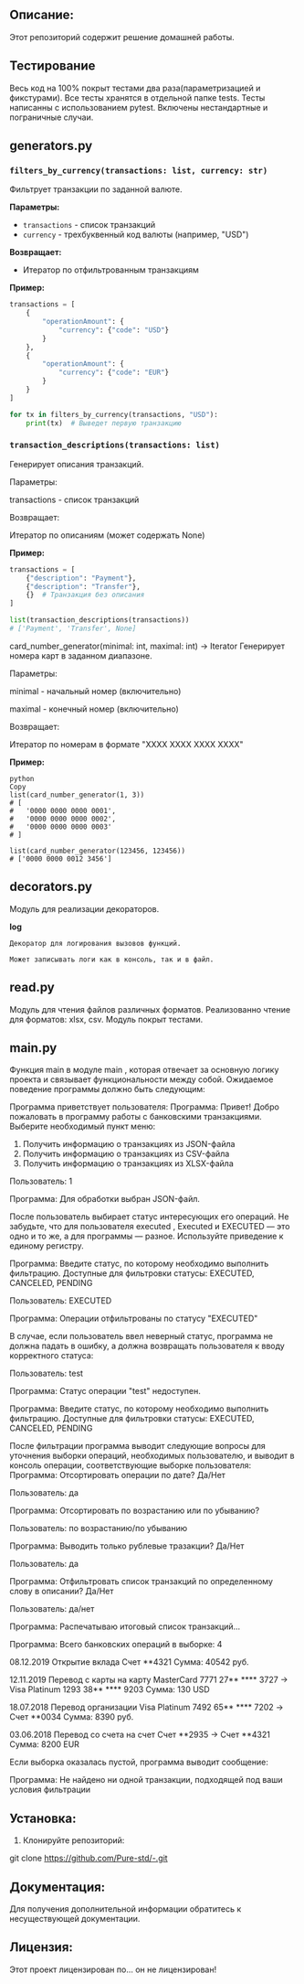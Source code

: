 ## Описание:
Этот репозиторий содержит решение домашней работы.
## Тестирование
Весь код на 100% покрыт тестами два раза(параметризацией и фикстурами). Все тесты хранятся в отдельной папке tests.
Тесты написанны с использованием pytest. Включены нестандартные и пограничные случаи.
## generators.py
### `filters_by_currency(transactions: list, currency: str)`
Фильтрует транзакции по заданной валюте.

**Параметры:**
- `transactions` - список транзакций
- `currency` - трехбуквенный код валюты (например, "USD")

**Возвращает:**
- Итератор по отфильтрованным транзакциям

**Пример:**
```python
transactions = [
    {
        "operationAmount": {
            "currency": {"code": "USD"}
        }
    },
    {
        "operationAmount": {
            "currency": {"code": "EUR"}
        }
    }
]

for tx in filters_by_currency(transactions, "USD"):
    print(tx)  # Выведет первую транзакцию
```
### `transaction_descriptions(transactions: list)`
Генерирует описания транзакций.

Параметры:

transactions - список транзакций

Возвращает:

Итератор по описаниям (может содержать None)

**Пример:**
```python
transactions = [
    {"description": "Payment"},
    {"description": "Transfer"},
    {}  # Транзакция без описания
]

list(transaction_descriptions(transactions))
# ['Payment', 'Transfer', None]
```
card_number_generator(minimal: int, maximal: int) -> Iterator
Генерирует номера карт в заданном диапазоне.

Параметры:

minimal - начальный номер (включительно)

maximal - конечный номер (включительно)

Возвращает:

Итератор по номерам в формате "XXXX XXXX XXXX XXXX"

**Пример:**
```
python
Copy
list(card_number_generator(1, 3))
# [
#   '0000 0000 0000 0001',
#   '0000 0000 0000 0002',
#   '0000 0000 0000 0003'
# ]

list(card_number_generator(123456, 123456))
# ['0000 0000 0012 3456']
```
## decorators.py
Модуль для реализации декораторов.

**log**
```
Декоратор для логирования вызовов функций.

Может записывать логи как в консоль, так и в файл.
```
## read.py
Модуль для чтения файлов различных форматов.
Реализованно чтение для форматов: xlsx, csv.
Модуль покрыт тестами.
## main.py
Функция 
main
 в модуле 
main
, которая отвечает за основную логику проекта и связывает функциональности между собой.
Ожидаемое поведение программы должно быть следующим:

Программа приветствует пользователя:
Программа: Привет! Добро пожаловать в программу работы 
с банковскими транзакциями. 
Выберите необходимый пункт меню:
1. Получить информацию о транзакциях из JSON-файла
2. Получить информацию о транзакциях из CSV-файла
3. Получить информацию о транзакциях из XLSX-файла

Пользователь: 1

Программа: Для обработки выбран JSON-файл.

После пользователь выбирает статус интересующих его операций.
Не забудьте, что для пользователя 
executed
, 
Executed
 и 
EXECUTED
 — это одно и то же, а для программы — разное. Используйте приведение к единому регистру.

Программа: Введите статус, по которому необходимо выполнить фильтрацию. 
Доступные для фильтровки статусы: EXECUTED, CANCELED, PENDING

Пользователь: EXECUTED

Программа: Операции отфильтрованы по статусу "EXECUTED"

В случае, если пользователь ввел неверный статус, программа не должна падать в ошибку, а должна возвращать пользователя к вводу корректного статуса:

Пользователь: test

Программа: Статус операции "test" недоступен.

Программа: Введите статус, по которому необходимо выполнить фильтрацию. 
Доступные для фильтровки статусы: EXECUTED, CANCELED, PENDING

 После фильтрации программа выводит следующие вопросы для уточнения выборки операций, необходимых пользователю, и выводит в консоль операции, соответствующие выборке пользователя:
Программа: Отсортировать операции по дате? Да/Нет

Пользователь: да

Программа: Отсортировать по возрастанию или по убыванию? 

Пользователь: по возрастанию/по убыванию

Программа: Выводить только рублевые тразакции? Да/Нет

Пользователь: да

Программа: Отфильтровать список транзакций по определенному слову 
в описании? Да/Нет

Пользователь: да/нет

Программа: Распечатываю итоговый список транзакций...

Программа: 
Всего банковских операций в выборке: 4

08.12.2019 Открытие вклада 
Счет **4321
Сумма: 40542 руб. 

12.11.2019 Перевод с карты на карту
MasterCard 7771 27** **** 3727 -> Visa Platinum 1293 38** **** 9203
Сумма: 130 USD

18.07.2018 Перевод организации 
Visa Platinum 7492 65** **** 7202 -> Счет **0034
Сумма: 8390 руб.

03.06.2018 Перевод со счета на счет
Счет **2935 -> Счет **4321
Сумма: 8200 EUR

Если выборка оказалась пустой, программа выводит сообщение:

Программа: Не найдено ни одной транзакции, подходящей под ваши
условия фильтрации
## Установка:

1. Клонируйте репозиторий:

git clone https://github.com/Pure-std/-.git
## Документация:

Для получения дополнительной информации обратитесь к несуществующей документации.

## Лицензия:

Этот проект лицензирован по... он не лицензирован!
